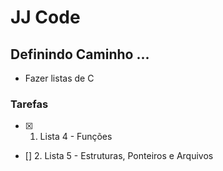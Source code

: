 # JJ Code

## Definindo Caminho ...

- Fazer listas de C

### Tarefas

- [x] 1. Lista 4 - Funções

- [] 2. Lista 5 - Estruturas, Ponteiros e Arquivos
